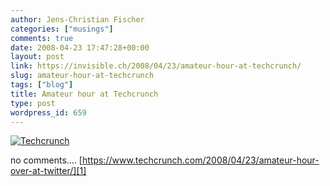 ```yaml
---
author: Jens-Christian Fischer
categories: ["musings"]
comments: true
date: 2008-04-23 17:47:28+00:00
layout: post
link: https://invisible.ch/2008/04/23/amateur-hour-at-techcrunch/
slug: amateur-hour-at-techcrunch
tags: ["blog"]
title: Amateur hour at Techcrunch
type: post
wordpress_id: 659
---
```


[![Techcrunch](/wp-content/techcrunch-tm.jpg)](/wp-content/techcrunch.png)

no comments....
[https://www.techcrunch.com/2008/04/23/amateur-hour-over-at-twitter/][1]

[1]: https://www.techcrunch.com/2008/04/23/amateur-hour-over-at-twitter/

